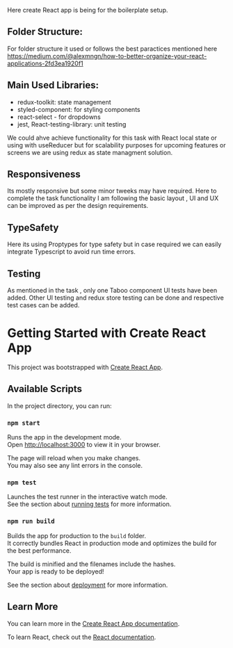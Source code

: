 Here create React app is being for the boilerplate setup. 

## Folder Structure:
For folder structure it used or follows the best paractices 
mentioned here 
https://medium.com/@alexmngn/how-to-better-organize-your-react-applications-2fd3ea1920f1


## Main Used Libraries:

- redux-toolkit: state management
- styled-component: for styling components
- react-select - for dropdowns
- jest, React-testing-library: unit testing


We could ahve achieve functionality for this task with React 
local state or using with useReducer but for scalability purposes 
for upcoming features or screens we are using redux as state 
managment solution. 

## Responsiveness
Its mostly responsive but some minor tweeks may have required. 
Here to complete the task functionality I am following the
basic layout , UI and UX can be improved as per the design requirements.

## TypeSafety
Here its using Proptypes for type safety but in case required we can easily integrate Typescript to avoid run time errors.

## Testing 
As mentioned in the task , only one Taboo component UI tests have
been added. Other UI testing and redux store testing 
can be done and respective test cases can be added.


# Getting Started with Create React App

This project was bootstrapped with [Create React App](https://github.com/facebook/create-react-app).

## Available Scripts

In the project directory, you can run:

### `npm start`

Runs the app in the development mode.\
Open [http://localhost:3000](http://localhost:3000) to view it in your browser.

The page will reload when you make changes.\
You may also see any lint errors in the console.

### `npm test`

Launches the test runner in the interactive watch mode.\
See the section about [running tests](https://facebook.github.io/create-react-app/docs/running-tests) for more information.

### `npm run build`

Builds the app for production to the `build` folder.\
It correctly bundles React in production mode and optimizes the build for the best performance.

The build is minified and the filenames include the hashes.\
Your app is ready to be deployed!

See the section about [deployment](https://facebook.github.io/create-react-app/docs/deployment) for more information.


## Learn More

You can learn more in the [Create React App documentation](https://facebook.github.io/create-react-app/docs/getting-started).

To learn React, check out the [React documentation](https://reactjs.org/).